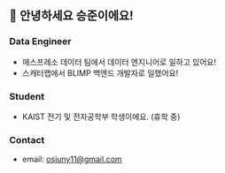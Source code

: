 ## 👋 안녕하세요 승준이에요!

### Data Engineer
- 매스프레소 데이터 팀에서 데이터 엔지니어로 일하고 있어요!
- 스캐터랩에서 BLIMP 백엔드 개발자로 일했어요!

### Student
- KAIST 전기 및 전자공학부 학생이에요. (휴학 중)

### Contact
- email: osjuny11@gmail.com

<!---
sjuuun/sjuuun is a ✨ special ✨ repository because its `README.md` (this file) appears on your GitHub profile.
You can click the Preview link to take a look at your changes.
--->
